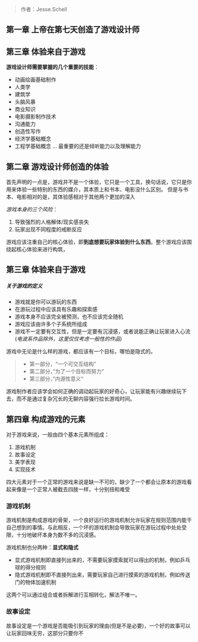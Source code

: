 >作者：Jesse.Schell

## 第一章 上帝在第七天创造了游戏设计师
## 第三章 体验来自于游戏
**游戏设计师需要掌握的几个重要的技能**：
- 动画绘画基础制作
- 人类学
- 建筑学
- 头脑风暴
- 商业知识
- 电影摄影制作技术
- 沟通能力
- 创造性写作
- 经济学基础概念
- 工程学基础概念
...
最重要的还是倾听能力以及理解能力

## 第二章 游戏设计师创造的体验
首先声明的一点是，游戏并不是一个体验，它只是一个工具，换句话说，它只是你用来体验一些特别的东西的媒介，其本质上和书本、电影没什么区别。
但是与书本、电影相对的是，其体验感相对于其他两个更加的深入

*游戏本身的三个风险*：
1. 导致强烈的人格解体/现实感丧失
2. 玩家出现不同程度的戒断反应


游戏应该注重自己的核心体验，即**到底想要玩家体验到什么东西**。整个游戏应该围绕起核心体验来进行构筑，
## 第三章 体验来自于游戏
##### 关于游戏的定义
- 游戏就是你可以游玩的东西
- 在游玩过程中应该具有乐趣和探索感
- 游戏本身不应该完全被预测，也不应该完全随机
- 游戏应该由许多个子系统所组成
- 游戏不一定要有交互性，但是一定要有沉浸感，或者说能正确让玩家进入心流(*电波系作品除外，这里仅仅考虑一般性的作品*)

游戏中无论是什么样的游戏，都应该有一个目标，哪怕是隐式的。

> - 第一部分，“一个可交互结构”
> - 第二部分，”为了一个目标而努力“
> - 第三部分，”内源性意义“

游戏制作者应该学会如何正确的调动起玩家的好奇心，让玩家能有兴趣继续玩下去，而不是通过复杂冗长的无聊内容强行拉长游戏时间。

## 第四章 构成游戏的元素
对于游戏来说，一般由四个基本元素所组成：
1. 游戏机制
2. 故事设定
3. 美学表现
4. 实现技术


四大元素对于一个正常的游戏来说是缺一不可的，缺少了一个都会让原本的游戏看起来像是一个正常人被截去四肢一样，十分别扭和难受

### 游戏机制
游戏机制是构成游戏的骨架，一个良好运行的游戏机制允许玩家在规则范围内能干自己想到的事情。与此相反，一个坏的游戏机制会导致玩家在游玩过程中处处受限，十分地破坏本身为数不多的沉浸感。

游戏机制也分两种：**显式和隐式**
- 显式游戏机制即直接列出来的，不需要玩家摸索就可以得出的机制，例如乒乓球的得分规则
- 隐式游戏机制即不直接列出来，需要玩家自己进行摸索的游戏机制，例如传送门的物体加速机制

这两个可以通过组合或者拆解进行互相转化，解法不唯一。

### 故事设定
故事设定是一个游戏是否能吸引到玩家的理由(但是不是必要)，一个好的故事可以让玩家回味无穷，这部分只要你不

